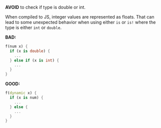 **AVOID** to check if type is double or int.

When compiled to JS, integer values are represented as floats. That can lead to
some unexpected behavior when using either `is` or `is!` where the type is
either `int` or `double`.

**BAD:**
```dart
f(num x) {
  if (x is double) {
    ...
  } else if (x is int) {
    ...
  }
}
```

**GOOD:**
```dart
f(dynamic x) {
  if (x is num) {
    ...
  } else {
    ...
  }
}
```

